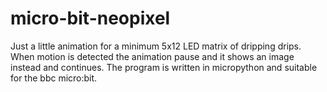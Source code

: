 # micro-bit-neopixel
Just a little animation for a minimum 5x12 LED matrix of dripping drips.
When motion is detected the animation pause and it shows an image instead and continues.
The program is written in micropython and suitable for the bbc micro:bit.
